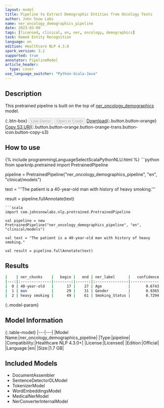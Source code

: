 ```yaml
---
layout: model
title: Pipeline to Extract Demographic Entities from Oncology Texts
author: John Snow Labs
name: ner_oncology_demographics_pipeline
date: 2023-03-09
tags: [licensed, clinical, en, ner, oncology, demographics]
task: Named Entity Recognition
language: en
edition: Healthcare NLP 4.3.0
spark_version: 3.2
supported: true
annotator: PipelineModel
article_header:
  type: cover
use_language_switcher: "Python-Scala-Java"
---
```


## Description

This pretrained pipeline is built on the top of [ner_oncology_demographics](https://nlp.johnsnowlabs.com/2022/11/24/ner_oncology_demographics_en.html) model.

{:.btn-box}
<button class="button button-orange" disabled>Live Demo</button>
<button class="button button-orange" disabled>Open in Colab</button>
[Download](https://s3.amazonaws.com/auxdata.johnsnowlabs.com/clinical/models/ner_oncology_demographics_pipeline_en_4.3.0_3.2_1678345339056.zip){:.button.button-orange}
[Copy S3 URI](s3://auxdata.johnsnowlabs.com/clinical/models/ner_oncology_demographics_pipeline_en_4.3.0_3.2_1678345339056.zip){:.button.button-orange.button-orange-trans.button-icon.button-copy-s3}

## How to use



<div class="tabs-box" markdown="1">
{% include programmingLanguageSelectScalaPythonNLU.html %}
```python
from sparknlp.pretrained import PretrainedPipeline

pipeline = PretrainedPipeline("ner_oncology_demographics_pipeline", "en", "clinical/models")

text = '''The patient is a 40-year-old man with history of heavy smoking.'''

result = pipeline.fullAnnotate(text)
```
```scala
import com.johnsnowlabs.nlp.pretrained.PretrainedPipeline

val pipeline = new PretrainedPipeline("ner_oncology_demographics_pipeline", "en", "clinical/models")

val text = "The patient is a 40-year-old man with history of heavy smoking."

val result = pipeline.fullAnnotate(text)
```
</div>

## Results

```bash
|    | ner_chunks    |   begin |   end | ner_label      |   confidence |
|---:|:--------------|--------:|------:|:---------------|-------------:|
|  0 | 40-year-old   |      17 |    27 | Age            |       0.6743 |
|  1 | man           |      29 |    31 | Gender         |       0.9365 |
|  2 | heavy smoking |      49 |    61 | Smoking_Status |       0.7294 |
```

{:.model-param}
## Model Information

{:.table-model}
|---|---|
|Model Name:|ner_oncology_demographics_pipeline|
|Type:|pipeline|
|Compatibility:|Healthcare NLP 4.3.0+|
|License:|Licensed|
|Edition:|Official|
|Language:|en|
|Size:|1.7 GB|

## Included Models

- DocumentAssembler
- SentenceDetectorDLModel
- TokenizerModel
- WordEmbeddingsModel
- MedicalNerModel
- NerConverterInternalModel